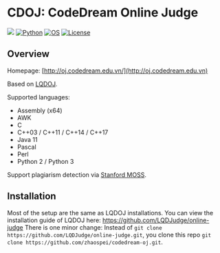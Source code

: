 CDOJ: CodeDream Online Judge
===

[![](https://github.com/DMOJ/online-judge/workflows/build/badge.svg)](http://oj.codedream.edu.vn/)
[![Python](https://img.shields.io/pypi/pyversions/tensorflow.svg?style=plastic)](https://python.org)
[![OS](https://img.shields.io/badge/Ubuntu-16.04%20%7C%2018.04%20%7C%2020.04-brightgreen)](https://ubuntu.com/download)
[![License](https://img.shields.io/badge/license-AGPL--3.0-blue)](https://www.gnu.org/licenses/agpl-3.0.en.html)

## Overview

Homepage: [http://oj.codedream.edu.vn/](http://oj.codedream.edu.vn)

Based on [LQDOJ](https://lqdoj.edu.vn/).

Supported languages: 

- Assembly (x64)
- AWK
- C
- C++03 / C++11 / C++14 / C++17
- Java 11
- Pascal
- Perl
- Python 2 / Python 3

Support plagiarism detection via [Stanford MOSS](https://theory.stanford.edu/~aiken/moss/).

## Installation

Most of the setup are the same as LQDOJ installations. You can view the installation guide of LQDOJ here: https://github.com/LQDJudge/online-judge
There is one minor change: Instead of `git clone https://github.com/LQDJudge/online-judge.git`, you clone this repo `git clone https://github.com/zhaospei/codedream-oj.git`.
